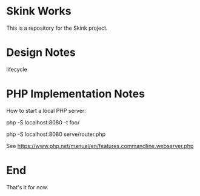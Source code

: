 Skink Works
===========

This is a repository for the Skink project.

Design Notes
============

lifecycle

PHP Implementation Notes
========================

How to start a local PHP server:

php -S localhost:8080 -t foo/

php -S localhost:8080 serve/router.php

See https://www.php.net/manual/en/features.commandline.webserver.php

End
===

That's it for now.
